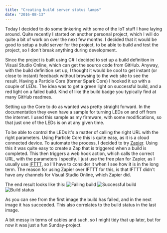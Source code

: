 ```yaml
---
title: "Creating build server status lamps"
date: "2016-08-13"
---
```


Today I decided to do some tinkering with some of the IoT stuff I have laying around. Quite recently I started on another personal project, which I will do quite a bit of work on over the next few months. I decided that it would be good to setup a build server for the project, to be able to build and test the project, so I don't break anything during development.

Since the project is built using C# I decided to set up a build definition in Visual Studio Online, which can get the source code from GitHub. Anyway, with the build definition set up, I thought it would be cool to get instant (or close to instant) feedback without browsing to the web site to see the result. Having a Particle Core (former Spark Core) I hooked it up with a couple of LEDs. The idea was to get a green light on successful build, and a red light on a failed build. Kind of like the build badge you typically find at many GitHub readmes.

Setting up the Core to do as wanted was pretty straight forward. In the documentation they even have a sample for turning LEDs on and off from the internet. I used this sample as my firmware, with some modifications, so that just one of the LEDs is on at any given time.

To be able to control the LEDs it's a matter of calling the right URL with the right parameters. Using Particle Core this is quite easy, as it is a cloud connected device. To automate the process, I decided to try [Zapier](https://zapier.com). Using this it was quite easy to create a Zap that is triggered when a build is completed. This then triggers a web hook action, which calls the correct URL, with the parameters I specify. I just use the free plan for Zapier, as I usually use [IFTTT](https://ifttt.com/), so I'll have to consider it when I see how it is in the long term. The reason for using Zapier over IFTTT for this, is that IFTTT didn't have any channels for Visual Studio Online, which Zapier did.

The end result looks like this: ![Failing build](/images/IMG_1241.JPG) ![Successful build](/images/IMG_1242-1.JPG) ![Build status](/images/SucceededBuild.PNG)

As you can see from the first image the build has failed, and in the next image it has succeeded. This also correlates to the build status in the last image.

A bit messy in terms of cables and such, so I might tidy that up later, but for now it was just a fun Sunday-project.
